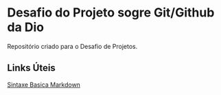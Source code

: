 # Desafio do Projeto sogre Git/Github da Dio 
Repositório criado para o Desafio de Projetos.

## Links Úteis 
[Sintaxe Basica Markdown](https://www.markdownguide.org/getting-started/)
